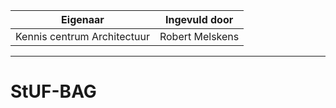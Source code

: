 | Eigenaar | Ingevuld door |
| --- | --- |
| Kennis centrum Architectuur | Robert Melskens |
<hr/>

# StUF-BAG

